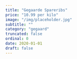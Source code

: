 ```yaml
---
title: "Gegaarde Spareribs"
price: "10.99 per kilo"
image: "/img/placeholder.jpg"
subtitle: ""
category: "gegaard"
truncated: false
ordinal: 0
date: 2020-01-01
draft: false
---
```

